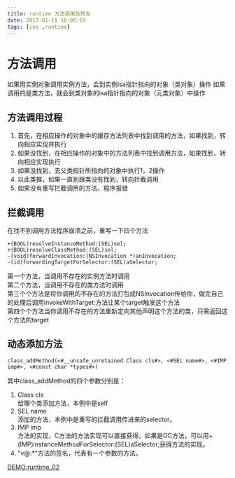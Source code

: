 ```yaml
---
title: runtime 方法调用及转发
date: 2017-01-11 16:05:19
tags: [ios ,runtime]
---
```



# 方法调用

如果用实例对象调用实例方法，会到实例isa指针指向的对象（类对象）操作
如果调用的是类方法，就会到类对象的isa指针指向的对象（元类对象）中操作

## 方法调用过程
1. 首先，在相应操作的对象中的缓存方法列表中找到调用的方法，如果找到，转向相应实现并执行
2. 如果没找到，在相应操作的对象中的方法列表中找到调用方法，如果找到，转向相应实现执行
3. 如果没找到，去父类指针所指向的对象中执行1，2操作
4. 以此类推，如果一直到跟类没有找到，转向拦截调用
5. 如果没有重写拦截调用的方法，程序报错


## 拦截调用  
在找不到调用方法程序崩溃之前，重写一下四个方法
```
+(BOOL)resolveInstanceMethod:(SEL)sel;
+(BOOL)resolveClassMethod:(SEL)sel;
-(void)forwardInvocation:(NSInvocation *)anInvocation;
-(id)forwardingTargetForSelector:(SEL)aSelector;

```

第一个方法，当调用不存在的实例方法时调用  
第二个方法，当调用不存在的类方法时调用  
第三个个方法是将你调用的不存在的方法打包成NSInvocation传给你，做完自己的处理后调用invokeWithTarget:方法让某个target触发这个方法  
第四个个方法当你调用不存在的方法重新定向其他声明这个方法的类，只需返回这个方法的target  

## 动态添加方法

```
class_addMethod(<#__unsafe_unretained Class cls#>, <#SEL name#>, <#IMP imp#>, <#const char *types#>)
```
其中class_addMethod的四个参数分别是：

1. Class cls  
给哪个类添加方法，本例中是self
2. SEL name  
添加的方法，本例中是重写的拦截调用传进来的selector。
3. IMP imp  
方法的实现，C方法的方法实现可以直接获得。如果是OC方法，可以用+ (IMP)instanceMethodForSelector:(SEL)aSelector;获得方法的实现。
4. "v@:*"方法的签名，代表有一个参数的方法。  


[DEMO:runtime_02](https://github.com/wpfcool/runtime)

